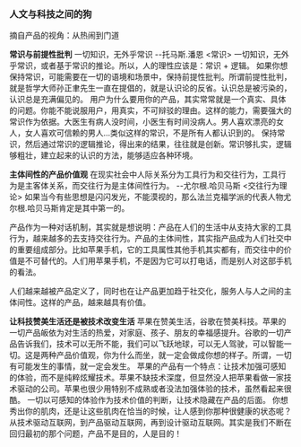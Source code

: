 ### 人文与科技之间的狗 ###

摘自产品的视角：从热闹到门道

**常识与前提性批判**
一切知识，无外乎常识
   --托马斯.潘恩 <常识>
一切知识，无外乎常识，或者基于常识的推论。所以，人的理性应该是：常识 + 逻辑。
如果你想保持常识，可能需要在一切的语境和场景中，保持前提性批判。所谓前提性批判，就是哲学大师孙正聿先生一直在提倡的，就是认识论的反省。认识总是被污染的，认识总是充满偏见的。
用户为什么要用你的产品，其实常常就是一个真实、具体的问题。你能不能说服用户，用真实，不可辩驳的理由。这样的能力，需要强大的常识作为依据。大医生有病人没时间，小医生有时间没病人。男人喜欢漂亮的女人，女人喜欢可信赖的男人...类似这样的常识，不是所有人都认识到的。
保持常识，然后通过常识的逻辑推论，得出来的结果，往往就是创新。常识够扎实，逻辑够粗壮，建立起来的认识的方法，能够适应各种环境。

**主体间性的产品价值观**
在现实社会中人际关系分为工具行为和交往行为，工具行为是主客体关系，而交往行为是主体间性行为。
--尤尔根.哈贝马斯 <交往行为理论>
如果当今有些思想是闪闪发光，不能漠视的，那么法兰克福学派的代表人物尤尔根.哈贝马斯肯定是其中第一的。

产品作为一种对话机制，其实就是想说明：产品在人们的生活中从支持大家的工具行为，越来越多的去支持交往行为。产品的主体间性，其实指产品成为人们社交中的重要组成部分。比如苹果手机，它的工具属性其他手机其实都有，而交往中的价值是不可替代的。人们用苹果手机，不是因为它可以打电话，而是别人对这部手机的看法。

人们越来越被产品定义了，同时也在让产品更加趋于社交化，服务人与人之间的主体间性。这样的产品，越来越具有价值。

**让科技赞美生活还是被技术改变生活**
苹果在赞美生活，谷歌在赞美科技。苹果的一切产品皈依为对生活的热爱，对家庭、孩子、朋友的幸福感提升。谷歌的一切产品告诉我们，技术可以无所不能，我们可以飞跃地球，可以无人驾驶，可以智能一切。这是两种产品价值观，你为什么而坐，就一定会做成你想的样子。所谓，一切有可能发生的事情，就一定会发生。
苹果的产品有一个特点：让技术加强可感知的体验，而不是纯粹炫耀技术。苹果不缺技术深度，但显然没人把苹果看做一家技术驱动的公司。苹果也很少用特别不成熟或者没法加强体验的技术，虽然看起来很酷。
一切以可感知的体验作为技术价值的判断，让技术隐藏在产品的后面。
你想秀出你的肌肉，还是让这些肌肉在恰当的时候，让人感到你那种很健康的状态呢？从技术驱动互联网，到产品驱动互联网，再到设计驱动互联网。其实是我们不断在回归最初的那个问题，产品不是目的，人是目的！
